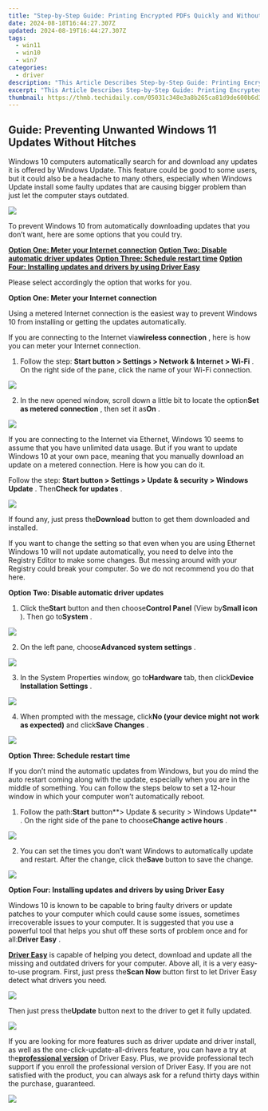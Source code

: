 ```yaml
---
title: "Step-by-Step Guide: Printing Encrypted PDFs Quickly and Without Cost"
date: 2024-08-18T16:44:27.307Z
updated: 2024-08-19T16:44:27.307Z
tags:
  - win11
  - win10
  - win7
categories:
  - driver
description: "This Article Describes Step-by-Step Guide: Printing Encrypted PDFs Quickly and Without Cost"
excerpt: "This Article Describes Step-by-Step Guide: Printing Encrypted PDFs Quickly and Without Cost"
thumbnail: https://thmb.techidaily.com/05031c348e3a8b265ca81d9de600b6d3876929f7748d63bf7bb6a077bd78b2a6.jpg
---
```


## Guide: Preventing Unwanted Windows 11 Updates Without Hitches

Windows 10 computers automatically search for and download any updates it is offered by Windows Update. This feature could be good to some users, but it could also be a headache to many others, especially when Windows Update install some faulty updates that are causing bigger problem than just let the computer stays outdated.
  
![](https://images.drivereasy.com/wp-content/uploads/2016/11/windows-updates.png)
  
 To prevent Windows 10 from automatically downloading updates that you don’t want, here are some options that you could try.
  
[**Option One: Meter your Internet connection**](https://tools.techidaily.com/drivereasy/download/)
[**Option Two: Disable automatic driver updates**](https://tools.techidaily.com/drivereasy/download/)
[**Option Three: Schedule restart time**](https://tools.techidaily.com/drivereasy/download/)
[**Option Four: Installing updates and drivers by using Driver Easy**](https://tools.techidaily.com/drivereasy/download/)
  
 Please select accordingly the option that works for you.
  
 **Option One: Meter your Internet connection**
  
 Using a metered Internet connection is the easiest way to prevent Windows 10 from installing or getting the updates automatically.
  
 If you are connecting to the Internet via**wireless connection** , here is how you can meter your Internet connection.
  
 1) Follow the step: **Start button > Settings > Network & Internet > Wi-Fi** . On the right side of the pane, click the name of your Wi-Fi connection.
  
![](https://images.drivereasy.com/wp-content/uploads/2016/11/start-button-settings-network-internet-wi-fi-600x477.png)
  
 2) In the new opened window, scroll down a little bit to locate the option**Set as metered connection** , then set it as**On** .
  
![](https://images.drivereasy.com/wp-content/uploads/2016/11/set-as-metered-connection.jpg)

 If you are connecting to the Internet via Ethernet, Windows 10 seems to assume that you have unlimited data usage. But if you want to update Windows 10 at your own pace, meaning that you manually download an update on a metered connection. Here is how you can do it.
  
 Follow the step: **Start button > Settings > Update & security > Windows Update** . Then**Check for updates** .
  
![](https://images.drivereasy.com/wp-content/uploads/2016/11/start-button-settings-update-security-windows-update.jpg)

 If found any, just press the**Download** button to get them downloaded and installed.
  
 If you want to change the setting so that even when you are using Ethernet Windows 10 will not update automatically, you need to delve into the Registry Editor to make some changes. But messing around with your Registry could break your computer. So we do not recommend you do that here.
  
 **Option Two: Disable automatic driver updates**
  
 1) Click the**Start** button and then choose**Control Panel** (View by**Small icon** ). Then go to**System** .
  
![](https://images.drivereasy.com/wp-content/uploads/2016/11/small-icon-system-control-panel.jpg)

 2) On the left pane, choose**Advanced system settings** .
  
![](https://images.drivereasy.com/wp-content/uploads/2016/11/advanced-system-settings.jpg)

 3) In the System Properties window, go to**Hardware** tab, then click**Device Installation Settings** .
  
![](https://images.drivereasy.com/wp-content/uploads/2016/11/device-installation-settings.jpg)

 4) When prompted with the message, click**No (your device might not work as expected)** and click**Save Changes** .
  
![](https://images.drivereasy.com/wp-content/uploads/2016/11/no-your-device-might-not-work-as-expected.jpg)
  
 **Option Three: Schedule restart time**
  
 If you don’t mind the automatic updates from Windows, but you do mind the auto restart coming along with the update, especially when you are in the middle of something. You can follow the steps below to set a 12-hour window in which your computer won’t automatically reboot.
  
 1) Follow the path:**Start** button**\> Update & security > Windows Update** . On the right side of the pane to choose**Change active hours** .
  
![](https://images.drivereasy.com/wp-content/uploads/2016/11/change-active-hours.jpg)

 2) You can set the times you don’t want Windows to automatically update and restart. After the change, click the**Save** button to save the change.
  
![](https://images.drivereasy.com/wp-content/uploads/2016/11/change-active-hours-start-end-save.jpg)
  
 **Option Four: Installing updates and drivers by using Driver Easy**
  
 Windows 10 is known to be capable to bring faulty drivers or update patches to your computer which could cause some issues, sometimes irrecoverable issues to your computer. It is suggested that you use a powerful tool that helps you shut off these sorts of problem once and for all:**Driver Easy** .
  
[**Driver Easy**](https://tools.techidaily.com/drivereasy/download/) is capable of helping you detect, download and update all the missing and outdated drivers for your computer. Above all, it is a very easy-to-use program. First, just press the**Scan Now** button first to let Driver Easy detect what drivers you need.
  
![](https://images.drivereasy.com/wp-content/uploads/2017/04/img_58e89b31b4c24.png)

 Then just press the**Update** button next to the driver to get it fully updated.
  
![](https://images.drivereasy.com/wp-content/uploads/2017/04/img_58e89b39b046a.jpg)

 If you are looking for more features such as driver update and driver install, as well as the one-click-update-all-drivers feature, you can have a try at the[**professional version**](https://tools.techidaily.com/drivereasy/download/) of Driver Easy. Plus, we provide professional tech support if you enroll the professional version of Driver Easy. If you are not satisfied with the product, you can always ask for a refund thirty days within the purchase, guaranteed.

<ins class="adsbygoogle"
     style="display:block"
     data-ad-format="autorelaxed"
     data-ad-client="ca-pub-7571918770474297"
     data-ad-slot="1223367746"></ins>



<ins class="adsbygoogle"
     style="display:block"
     data-ad-client="ca-pub-7571918770474297"
     data-ad-slot="8358498916"
     data-ad-format="auto"
     data-full-width-responsive="true"></ins>



<!-- affiliate ads begin -->
<a href="https://secure.2checkout.com/order/checkout.php?PRODS=3546200&QTY=1&AFFILIATE=108875&CART=1"><img src="http://www.binteko.com/sites/default/files/banner01_468x60a.gif" border="0"></a>
<!-- affiliate ads end -->